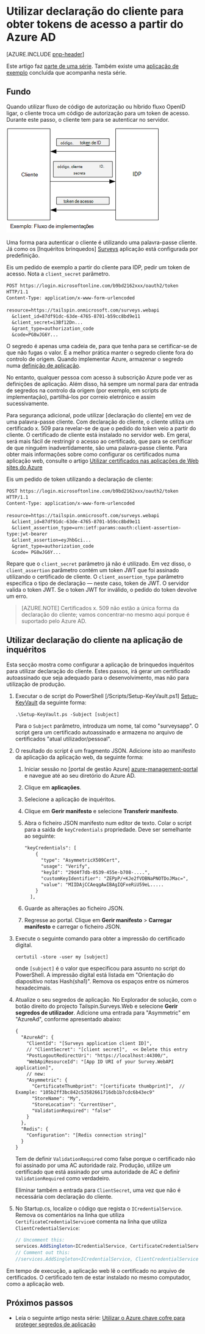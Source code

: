 <properties
   pageTitle="Utilizar declaração do cliente para obter tokens de acesso a partir do Azure AD | Microsoft Azure"
   description="Como utilizar declaração do cliente para obter tokens de acesso a partir do Azure AD."
   services=""
   documentationCenter="na"
   authors="MikeWasson"
   manager="roshar"
   editor=""
   tags=""/>

<tags
   ms.service="guidance"
   ms.devlang="dotnet"
   ms.topic="article"
   ms.tgt_pltfrm="na"
   ms.workload="na"
   ms.date="05/23/2016"
   ms.author="mwasson"/>

# <a name="using-client-assertion-to-get-access-tokens-from-azure-ad"></a>Utilizar declaração do cliente para obter tokens de acesso a partir do Azure AD

[AZURE.INCLUDE [pnp-header](../../includes/guidance-pnp-header-include.md)]

Este artigo faz [parte de uma série]. Também existe uma [aplicação de exemplo] concluída que acompanha nesta série.

## <a name="background"></a>Fundo

Quando utilizar fluxo de código de autorização ou híbrido fluxo OpenID ligar, o cliente troca um código de autorização para um token de acesso. Durante este passo, o cliente tem para se autenticar no servidor.

![Secreta de cliente](media/guidance-multitenant-identity/client-secret.png)

Uma forma para autenticar o cliente é utilizando uma palavra-passe cliente. Já como os [Inquéritos brinquedos] [ Surveys] aplicação está configurada por predefinição.

Eis um pedido de exemplo a partir do cliente para IDP, pedir um token de acesso. Nota a `client_secret` parâmetro.

```
POST https://login.microsoftonline.com/b9bd2162xxx/oauth2/token HTTP/1.1
Content-Type: application/x-www-form-urlencoded

resource=https://tailspin.onmicrosoft.com/surveys.webapi
  &client_id=87df91dc-63de-4765-8701-b59cc8bd9e11
  &client_secret=i3Bf12Dn...
  &grant_type=authorization_code
  &code=PG8wJG6Y...
```

O segredo é apenas uma cadeia de, para que tenha para se certificar-se de que não fugas o valor. É a melhor prática manter o segredo cliente fora do controlo de origem. Quando implementar Azure, armazenar o segredo numa [definição de aplicação][configure-web-app].

No entanto, qualquer pessoa com acesso à subscrição Azure pode ver as definições de aplicação. Além disso, há sempre um normal para dar entrada de segredos na controlo da origem (por exemplo, em scripts de implementação), partilhá-los por correio eletrónico e assim sucessivamente.

Para segurança adicional, pode utilizar [declaração do cliente] em vez de uma palavra-passe cliente. Com declaração do cliente, o cliente utiliza um certificado x. 509 para revelar-se de que o pedido do token veio a partir do cliente. O certificado de cliente está instalado no servidor web. Em geral, será mais fácil de restringir o acesso ao certificado, que para se certificar de que ninguém inadvertidamente, são uma palavra-passe cliente. Para obter mais informações sobre como configurar os certificados numa aplicação web, consulte o artigo [Utilizar certificados nas aplicações de Web sites do Azure][using-certs-in-websites]

Eis um pedido de token utilizando a declaração de cliente:

```
POST https://login.microsoftonline.com/b9bd2162xxx/oauth2/token HTTP/1.1
Content-Type: application/x-www-form-urlencoded

resource=https://tailspin.onmicrosoft.com/surveys.webapi
  &client_id=87df91dc-63de-4765-8701-b59cc8bd9e11
  &client_assertion_type=urn:ietf:params:oauth:client-assertion-type:jwt-bearer
  &client_assertion=eyJhbGci...
  &grant_type=authorization_code
  &code= PG8wJG6Y...
```

Repare que o `client_secret` parâmetro já não é utilizado. Em vez disso, o `client_assertion` parâmetro contém um token JWT que foi assinado utilizando o certificado de cliente. O `client_assertion_type` parâmetro especifica o tipo de declaração &mdash; neste caso, token de JWT. O servidor valida o token JWT. Se o token JWT for inválido, o pedido do token devolve um erro.

> [AZURE.NOTE] Certificados x. 509 não estão a única forma da declaração do cliente; vamos concentrar-no mesmo aqui porque é suportado pelo Azure AD.

## <a name="using-client-assertion-in-the-surveys-application"></a>Utilizar declaração do cliente na aplicação de inquéritos

Esta secção mostra como configurar a aplicação de brinquedos inquéritos para utilizar declaração do cliente. Estes passos, irá gerar um certificado autoassinado que seja adequado para o desenvolvimento, mas não para utilização de produção.

1. Executar o de script do PowerShell [/Scripts/Setup-KeyVault.ps1] [ Setup-KeyVault] da seguinte forma:

    ```
    .\Setup-KeyVault.ps -Subject [subject]
    ```

    Para o `Subject` parâmetro, introduza um nome, tal como "surveysapp". O script gera um certificado autoassinado e armazena no arquivo de certificados "atual utilizador/pessoal".

2. O resultado do script é um fragmento JSON. Adicione isto ao manifesto da aplicação da aplicação web, da seguinte forma:

    1. Iniciar sessão no [portal de gestão Azure] [ azure-management-portal] e navegue até ao seu diretório do Azure AD.

    2. Clique em **aplicações**.

    3. Selecione a aplicação de inquéritos.

    4.  Clique em **Gerir manifesto** e selecione **Transferir manifesto**.

    5.  Abra o ficheiro JSON manifesto num editor de texto. Colar o script para a saída de `keyCredentials` propriedade. Deve ser semelhante ao seguinte:

        ```    
        "keyCredentials": [
            {
              "type": "AsymmetricX509Cert",
              "usage": "Verify",
              "keyId": "29d4f7db-0539-455e-b708-....",
              "customKeyIdentifier": "ZEPpP/+KJe2fVDBNaPNOTDoJMac=",
              "value": "MIIDAjCCAeqgAwIBAgIQFxeRiU59eL.....
            }
          ],
         ```

    6.  Guarde as alterações ao ficheiro JSON.

    7.  Regresse ao portal. Clique em **Gerir manifesto** > **Carregar manifesto** e carregar o ficheiro JSON.

3. Execute o seguinte comando para obter a impressão do certificado digital.

    ```
    certutil -store -user my [subject]
    ```

    onde `[subject]` é o valor que especificou para assunto no script do PowerShell. A impressão digital está listada em "Orientação do diapositivo notas Hash(sha1)". Remova os espaços entre os números hexadecimais.

4. Atualize o seu segredos de aplicação. No Explorador de solução, com o botão direito do projecto Tailspin.Surveys.Web e selecione **Gerir segredos de utilizador**. Adicione uma entrada para "Asymmetric" em "AzureAd", conforme apresentado abaixo:

    ```
    {
      "AzureAd": {
        "ClientId": "[Surveys application client ID]",
        // "ClientSecret": "[client secret]",  << Delete this entry
        "PostLogoutRedirectUri": "https://localhost:44300/",
        "WebApiResourceId": "[App ID URI of your Survey.WebAPI application]",
        // new:
        "Asymmetric": {
          "CertificateThumbprint": "[certificate thumbprint]",  // Example: "105b2ff3bc842c53582661716db1b7cdc6b43ec9"
          "StoreName": "My",
          "StoreLocation": "CurrentUser",
          "ValidationRequired": "false"
        }
      },
      "Redis": {
        "Configuration": "[Redis connection string]"
      }
    }
    ```

    Tem de definir `ValidationRequired` como false porque o certificado não foi assinado por uma AC autoridade raiz. Produção, utilize um certificado que está assinado por uma autoridade de AC e definir `ValidationRequired` como verdadeiro.

    Eliminar também a entrada para `ClientSecret`, uma vez que não é necessária com declaração do cliente.

5. No Startup.cs, localize o código que regista o `ICredentialService`. Remova os comentários na linha que utiliza `CertificateCredentialService`e comenta na linha que utiliza `ClientCredentialService`:

    ```csharp
    // Uncomment this:
    services.AddSingleton<ICredentialService, CertificateCredentialService>();
    // Comment out this:
    //services.AddSingleton<ICredentialService, ClientCredentialService>();
    ```

Em tempo de execução, a aplicação web lê o certificado no arquivo de certificados. O certificado tem de estar instalado no mesmo computador, como a aplicação web.

## <a name="next-steps"></a>Próximos passos

- Leia o seguinte artigo nesta série: [Utilizar o Azure chave cofre para proteger segredos de aplicação][key vault]


<!-- Links -->
[configure-web-app]: ../app-service-web/web-sites-configure.md
[azure-management-portal]: https://manage.windowsazure.com
[declaração de cliente]: https://tools.ietf.org/html/rfc7521
[key vault]: guidance-multitenant-identity-keyvault.md
[Setup-KeyVault]: https://github.com/Azure-Samples/guidance-identity-management-for-multitenant-apps/blob/master/scripts/Setup-KeyVault.ps1
[Surveys]: guidance-multitenant-identity-tailspin.md
[using-certs-in-websites]: https://azure.microsoft.com/blog/using-certificates-in-azure-websites-applications/
[parte de uma série]: guidance-multitenant-identity.md
[aplicação de exemplo]: https://github.com/Azure-Samples/guidance-identity-management-for-multitenant-apps

